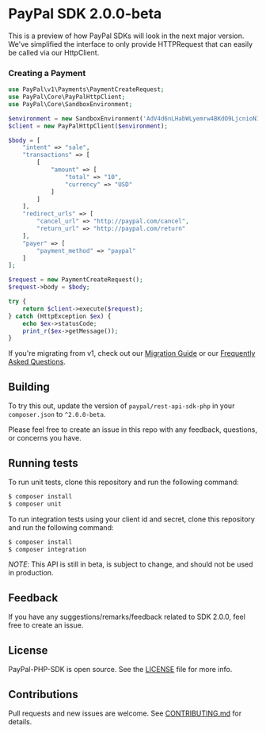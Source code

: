 # PayPal SDK 2.0.0-beta 

This is a preview of how PayPal SDKs will look in the next major version. We've simplified the interface to only provide HTTPRequest that can easily be called via our HttpClient.

### Creating a Payment

```php
use PayPal\v1\Payments\PaymentCreateRequest;
use PayPal\Core\PayPalHttpClient;
use PayPal\Core\SandboxEnvironment;

$environment = new SandboxEnvironment('AdV4d6nLHabWLyemrw4BKdO9LjcnioNIOgoz7vD611ObbDUL0kJQfzrdhXEBwnH8QmV-7XZjvjRWn0kg', 'EPKoPC_haZMTq5uM9WXuzoxUVdgzVqHyD5avCyVC1NCIUJeVaNNUZMnzduYIqrdw-carG9LBAizFGMyK');
$client = new PayPalHttpClient($environment);

$body = [
    "intent" => "sale",
    "transactions" => [
        [
            "amount" => [
                "total" => "10",
                "currency" => "USD"
            ]
        ]
    ],
    "redirect_urls" => [
        "cancel_url" => "http://paypal.com/cancel",
        "return_url" => "http://paypal.com/return"
    ],
    "payer" => [
        "payment_method" => "paypal"
    ]
];

$request = new PaymentCreateRequest();
$request->body = $body;

try {
    return $client->execute($request);
} catch (HttpException $ex) {
    echo $ex->statusCode;
    print_r($ex->getMessage());
}
```

If you're migrating from v1, check out our [Migration Guide](./docs/Migrating.md) or our [Frequently Asked Questions](./docs/FAQ.md).

## Building

To try this out, update the version of `paypal/rest-api-sdk-php` in your `composer.json` to `^2.0.0-beta`.

Please feel free to create an issue in this repo with any feedback, questions, or concerns you have.

## Running tests

To run unit tests, clone this repository and run the following command:
```sh
$ composer install
$ composer unit
```

To run integration tests using your client id and secret, clone this repository and run the following command:
```sh
$ composer install
$ composer integration
```

*NOTE*: This API is still in beta, is subject to change, and should not be used in production.

## Feedback

If you have any suggestions/remarks/feedback related to SDK 2.0.0, feel free to create an issue.

## License
PayPal-PHP-SDK is open source. See the [LICENSE](./LICENSE) file for more info.

## Contributions
Pull requests and new issues are welcome. See [CONTRIBUTING.md](CONTRIBUTING.md) for details.
